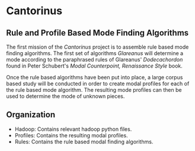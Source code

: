 # Cantorinus
## Rule and Profile Based Mode Finding Algorithms

The first mission of the *Cantorinus* project is to assemble rule based mode finding algorithms. The first set of algorithms *Glareanus* will determine a mode according to the paraphrased rules of Glareanus' *Dodecachordon* found in Peter Schubert's *Modal Counterpoint, Renaissance Style* book.

Once the rule based algorithms have been put into place, a large corpus based study will be conducted in order to create modal profiles for each of the rule based mode algorithm. The resulting mode profiles can then be used to determine the mode of unknown pieces.

## Organization
- Hadoop: Contains relevant hadoop python files.
- Profiles: Contains the resulting modal profiles.
- Rules: Contains the rule based modal finding algorithms.


